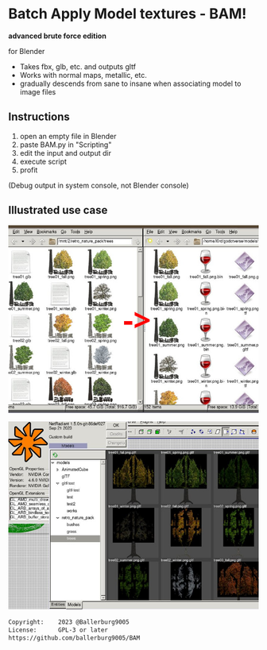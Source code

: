 
# Batch Apply Model textures - BAM!
**advanced brute force edition**


for Blender

* Takes fbx, glb, etc. and outputs gltf
* Works with normal maps, metallic, etc.
* gradually descends from sane to insane when associating model to image files

## Instructions
1. open an empty file in Blender
2. paste BAM.py in "Scripting"
3. edit the input and output dir
4. execute script
5. profit


(Debug output in system console, not Blender console)

## Illustrated use case

[![bam1](bam1.jpg)](#) 


[![bam2](bam2.jpg)](#)

```
Copyright:    2023 @Ballerburg9005 
License:      GPL-3 or later
https://github.com/ballerburg9005/BAM
```
